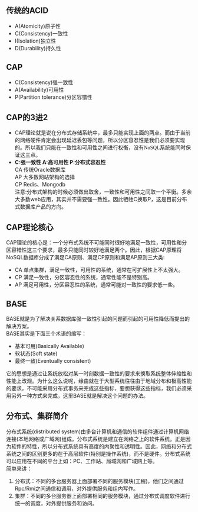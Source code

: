 
## 传统的ACID
- A(Atomicity)原子性
- C(Consistency)一致性
- I(Isolation)独立性
- D(Durability)持久性

## CAP
- C(Consistency)强一致性
- A(Availability)可用性
- P(Partition tolerance)分区容错性

## CAP的3进2
- CAP理论就是说在分布式存储系统中，最多只能实现上面的两点。而由于当前的网络硬件肯定会出现延迟丢包等问题，所以分区容忍性是我们必须要实现的。所以我们只能在一致性和可用性之间进行权衡，<font face="黑体">没有NoSQL系统能同时保证这三点</font>。
- **C:强一致性  A:高可用性  P:分布式容忍性**<br>
CA 传统Oracle数据库<br>
AP 大多数网站架构的选择<br>
CP Redis、Mongodb<br>
注意:分布式架构的时候必须做出取舍，一致性和可用性之间取一个平衡。多余大多数web应用，其实并不需要强一致性。因此牺牲C换取P，这是目前分布式数据库产品的方向。

## CAP理论核心
CAP理论的核心是：一个分布式系统不可能同时很好地满足一致性，可用性和分区容错性这三个要求，最多只能同时较好地满足两个。因此，根据CAP原理将NoSQL数据库分成了满足CA原则、满足CP原则和满足AP原则三大类:
- CA 单点集群，满足一致性，可用性的系统，通常在可扩展性上不太强大。
- CP 满足一致性，分区容忍性的系统，通常性能不是特别高。
- AP 满足可用性，分区容忍性的系统，通常可能对一致性的要求低一些。

## BASE
BASE就是为了解决关系数据库强一致性引起的问题而引起的可用性降低而提出的解决方案。<br>
BASE其实是下面三个术语的缩写：
- 基本可用(Basically Available)
- 软状态(Soft state)
- 最终一致(Eventually consistent)

它的思想是通过让系统放松对某一时刻数据一致性的要求来换取系统整体伸缩性和性能上改观。为什么这么说呢，缘由就在于大型系统往往由于地域分布和极高性能的要求，不可能采用分布式事务来完成这些指标，要想获得这些指标，我们必须采用另外一种方式来完成，这里BASE就是解决这个问题的办法。

## 分布式、集群简介
分布式系统(distributed system)由多台计算机和通信的软件组件通过计算机网络连接(本地网络或广域网)组成。分布式系统是建立在网络之上的软件系统。正是因为软件的特性，所以分布式系统具有高度的内聚性和透明性。因此，网络和分布式系统之间的区别更多的在于高层软件(特别是操作系统)，而不是硬件。分布式系统可以应用在不同的平台上如：PC、工作站、局域网和广域网上等。<br>
简单来讲：
1. 分布式：不同的多台服务器上面部署不同的服务模块(工程)，他们之间通过Rpc/Rmi之间通信和调用，对外提供服务和组内写作。
2. 集群：不同的多台服务器上面部署相同的服务模块，通过分布式调度软件进行统一的调度，对外提供服务和访问。

